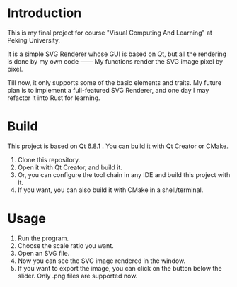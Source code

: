 # Introduction

This is my final project for course "Visual Computing And Learning" at Peking University.

It is a simple SVG Renderer whose GUI is based on Qt, but all the rendering is done by my own code —— My functions render the SVG image pixel by pixel.

Till now, it only supports some of the basic elements and traits. My future plan is to implement a full-featured SVG Renderer, and one day I may refactor it into Rust for learning.

# Build

This project is based on Qt 6.8.1 . You can build it with Qt Creator or CMake.

1. Clone this repository.
2. Open it with Qt Creator, and build it.
3. Or, you can configure the tool chain in any IDE and build this project with it.
4. If you want, you can also build it with CMake in a shell/terminal.
# Usage

1. Run the program.
2. Choose the scale ratio you want.
3. Open an SVG file.
4. Now you can see the SVG image rendered in the window.
5. If you want to export the image, you can click on the button below the slider. Only .png files are supported now.